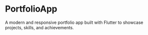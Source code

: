 # PortfolioApp
A modern and responsive portfolio app built with Flutter to showcase projects, skills, and achievements.

